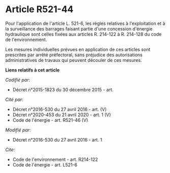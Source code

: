 # Article R521-44

Pour l'application de l'article L. 521-6, les règles relatives à l'exploitation et à la surveillance des barrages faisant
partie d'une concession d'énergie hydraulique sont celles fixées aux articles R. 214-122 à R. 214-128 du code de
l'environnement. 

Les mesures individuelles prévues en application de ces articles sont prescrites par arrêté préfectoral, sans préjudice des
autorisations administratives de travaux qui peuvent découler de ces mesures.

**Liens relatifs à cet article**

_Codifié par_:

  - Décret n°2015-1823 du 30 décembre 2015 - art.

_Cité par_:

  - Décret n°2016-530 du 27 avril 2016 - art. (V)
  - Décret n°2020-453 du 21 avril 2020 - art. 1 (V)
  - Code de l'énergie - art. R521-46 (V)

_Modifié par_:

  - Décret n°2016-530 du 27 avril 2016 - art. 1

_Cite_:

  - Code de l'environnement - art. R214-122
  - Code de l'énergie - art. L521-6
